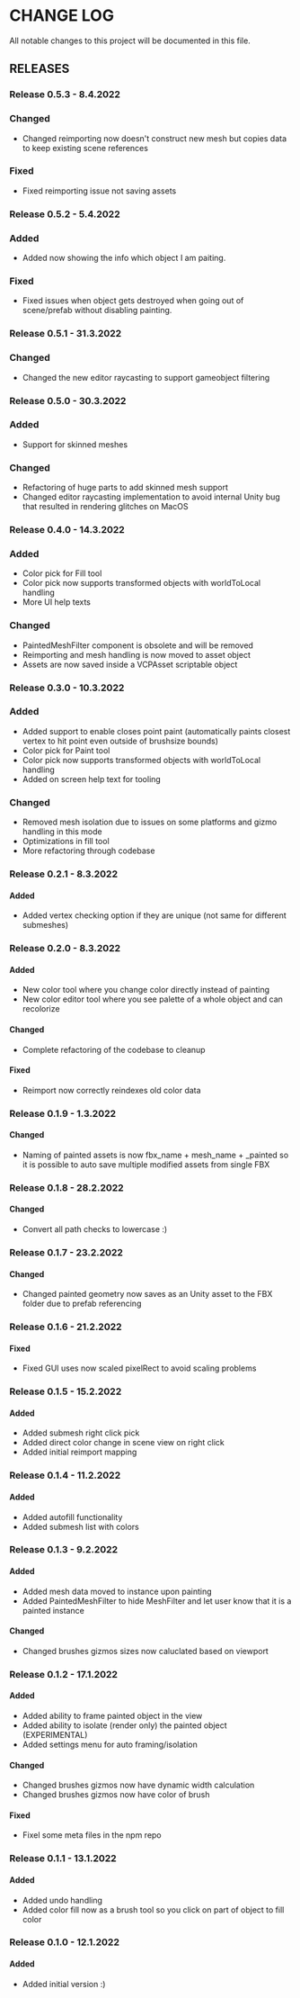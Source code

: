 # CHANGE LOG

All notable changes to this project will be documented in this file.

## RELEASES

### Release 0.5.3 - 8.4.2022

### Changed

- Changed reimporting now doesn't construct new mesh but copies data to keep existing scene references

### Fixed

- Fixed reimporting issue not saving assets

### Release 0.5.2 - 5.4.2022

### Added

- Added now showing the info which object I am paiting.

### Fixed

- Fixed issues when object gets destroyed when going out of scene/prefab without disabling painting.

### Release 0.5.1 - 31.3.2022

### Changed

- Changed the new editor raycasting to support gameobject filtering

### Release 0.5.0 - 30.3.2022

### Added

- Support for skinned meshes

### Changed

- Refactoring of huge parts to add skinned mesh support
- Changed editor raycasting implementation to avoid internal Unity bug that resulted in rendering glitches on MacOS

### Release 0.4.0 - 14.3.2022

### Added

- Color pick for Fill tool
- Color pick now supports transformed objects with worldToLocal handling
- More UI help texts

### Changed

- PaintedMeshFilter component is obsolete and will be removed
- Reimporting and mesh handling is now moved to asset object
- Assets are now saved inside a VCPAsset scriptable object

### Release 0.3.0 - 10.3.2022

### Added

- Added support to enable closes point paint (automatically paints closest vertex to hit point even outside of brushsize bounds)
- Color pick for Paint tool
- Color pick now supports transformed objects with worldToLocal handling
- Added on screen help text for tooling

### Changed

- Removed mesh isolation due to issues on some platforms and gizmo handling in this mode
- Optimizations in fill tool
- More refactoring through codebase

### Release 0.2.1 - 8.3.2022

#### Added

- Added vertex checking option if they are unique (not same for different submeshes)

### Release 0.2.0 - 8.3.2022

#### Added

- New color tool where you change color directly instead of painting
- New color editor tool where you see palette of a whole object and can recolorize

#### Changed

- Complete refactoring of the codebase to cleanup

#### Fixed

- Reimport now correctly reindexes old color data

### Release 0.1.9 - 1.3.2022

#### Changed

- Naming of painted assets is now fbx_name + mesh_name + _painted so it is possible to auto save multiple modified assets from single FBX 

### Release 0.1.8 - 28.2.2022

#### Changed

- Convert all path checks to lowercase :)

### Release 0.1.7 - 23.2.2022

#### Changed

- Changed painted geometry now saves as an Unity asset to the FBX folder due to prefab referencing

### Release 0.1.6 - 21.2.2022

#### Fixed

- Fixed GUI uses now scaled pixelRect to avoid scaling problems

### Release 0.1.5 - 15.2.2022

#### Added

- Added submesh right click pick
- Added direct color change in scene view on right click
- Added initial reimport mapping

### Release 0.1.4 - 11.2.2022

#### Added

- Added autofill functionality
- Added submesh list with colors

### Release 0.1.3 - 9.2.2022

#### Added

- Added mesh data moved to instance upon painting
- Added PaintedMeshFilter to hide MeshFilter and let user know that it is a painted instance

#### Changed

- Changed brushes gizmos sizes now caluclated based on viewport

### Release 0.1.2 - 17.1.2022

#### Added

- Added ability to frame painted object in the view
- Added ability to isolate (render only) the painted object (EXPERIMENTAL)
- Added settings menu for auto framing/isolation

#### Changed

- Changed brushes gizmos now have dynamic width calculation
- Changed brushes gizmos now have color of brush

#### Fixed

- Fixel some meta files in the npm repo

### Release 0.1.1 - 13.1.2022

#### Added
- Added undo handling
- Added color fill now as a brush tool so you click on part of object to fill color

### Release 0.1.0 - 12.1.2022

#### Added
- Added initial version :)